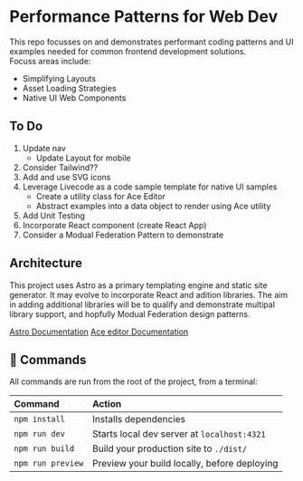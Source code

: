 # Performance Patterns for  Web Dev

This repo focusses on and demonstrates performant coding patterns and UI examples needed for common frontend development solutions.  
Focuss areas include:
* Simplifying Layouts
* Asset Loading Strategies
* Native UI Web Components 

## To Do
1. Update nav
    * Update Layout for mobile
1. Consider Tailwind??
1. Add and use SVG icons
1. Leverage Livecode as a code sample template for native UI samples
    * Create a utility class for Ace Editor
    * Abstract examples into a data object to render using Ace utility
1. Add Unit Testing
1. Incorporate React component (create React App)
1. Consider a Modual Federation Pattern to demonstrate

## Architecture
This project uses Astro as a primary templating engine and static site generator. It may evolve to incorporate React and adition libraries. The aim in adding additional libraries will be to qualify and demonstrate multipal library support, and hopfully Modual Federation design patterns. 

[Astro Documentation](https://github.com/withastro/astro) 
[Ace editor Documentation](https://ace.c9.io/#nav=howto) 


## 🧞 Commands

All commands are run from the root of the project, from a terminal:

| Command           | Action                                       |
|:----------------  |:-------------------------------------------- |
| `npm install`     | Installs dependencies                        |
| `npm run dev`     | Starts local dev server at `localhost:4321`  |
| `npm run build`   | Build your production site to `./dist/`      |
| `npm run preview` | Preview your build locally, before deploying |
